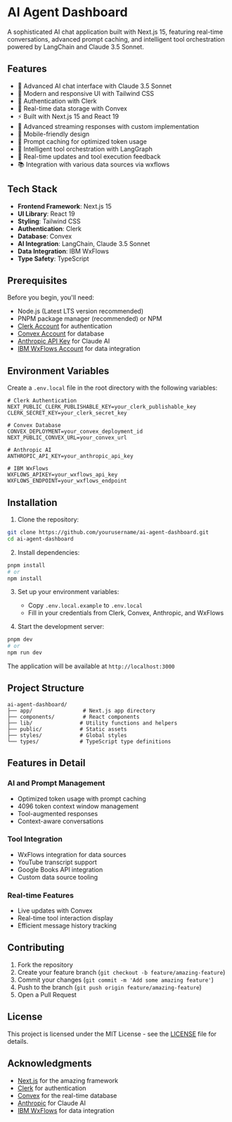 # AI Agent Dashboard

A sophisticated AI chat application built with Next.js 15, featuring real-time conversations, advanced prompt caching, and intelligent tool orchestration powered by LangChain and Claude 3.5 Sonnet.

## Features

- 🤖 Advanced AI chat interface with Claude 3.5 Sonnet
- 🎨 Modern and responsive UI with Tailwind CSS
- 🔐 Authentication with Clerk
- 💾 Real-time data storage with Convex
- ⚡ Built with Next.js 15 and React 19
- 🌊 Advanced streaming responses with custom implementation
- 📱 Mobile-friendly design
- 🧠 Prompt caching for optimized token usage
- 🔧 Intelligent tool orchestration with LangGraph
- 🔄 Real-time updates and tool execution feedback
- 📚 Integration with various data sources via wxflows

## Tech Stack

- **Frontend Framework**: Next.js 15
- **UI Library**: React 19
- **Styling**: Tailwind CSS
- **Authentication**: Clerk
- **Database**: Convex
- **AI Integration**: LangChain, Claude 3.5 Sonnet
- **Data Integration**: IBM WxFlows
- **Type Safety**: TypeScript

## Prerequisites

Before you begin, you'll need:

- Node.js (Latest LTS version recommended)
- PNPM package manager (recommended) or NPM
- [Clerk Account](https://clerk.com) for authentication
- [Convex Account](https://convex.dev) for database
- [Anthropic API Key](https://anthropic.com) for Claude AI
- [IBM WxFlows Account](https://ibm.biz/wxflows-sonny) for data integration

## Environment Variables

Create a `.env.local` file in the root directory with the following variables:

```env
# Clerk Authentication
NEXT_PUBLIC_CLERK_PUBLISHABLE_KEY=your_clerk_publishable_key
CLERK_SECRET_KEY=your_clerk_secret_key

# Convex Database
CONVEX_DEPLOYMENT=your_convex_deployment_id
NEXT_PUBLIC_CONVEX_URL=your_convex_url

# Anthropic AI
ANTHROPIC_API_KEY=your_anthropic_api_key

# IBM WxFlows
WXFLOWS_APIKEY=your_wxflows_api_key
WXFLOWS_ENDPOINT=your_wxflows_endpoint
```

## Installation

1. Clone the repository:
```bash
git clone https://github.com/yourusername/ai-agent-dashboard.git
cd ai-agent-dashboard
```

2. Install dependencies:
```bash
pnpm install
# or
npm install
```

3. Set up your environment variables:
   - Copy `.env.local.example` to `.env.local`
   - Fill in your credentials from Clerk, Convex, Anthropic, and WxFlows

4. Start the development server:
```bash
pnpm dev
# or
npm run dev
```

The application will be available at `http://localhost:3000`

## Project Structure

```
ai-agent-dashboard/
├── app/                # Next.js app directory
├── components/         # React components
├── lib/               # Utility functions and helpers
├── public/            # Static assets
├── styles/            # Global styles
└── types/             # TypeScript type definitions
```

## Features in Detail

### AI and Prompt Management
- Optimized token usage with prompt caching
- 4096 token context window management
- Tool-augmented responses
- Context-aware conversations

### Tool Integration
- WxFlows integration for data sources
- YouTube transcript support
- Google Books API integration
- Custom data source tooling

### Real-time Features
- Live updates with Convex
- Real-time tool interaction display
- Efficient message history tracking

## Contributing

1. Fork the repository
2. Create your feature branch (`git checkout -b feature/amazing-feature`)
3. Commit your changes (`git commit -m 'Add some amazing feature'`)
4. Push to the branch (`git push origin feature/amazing-feature`)
5. Open a Pull Request

## License

This project is licensed under the MIT License - see the [LICENSE](LICENSE) file for details.

## Acknowledgments

- [Next.js](https://nextjs.org) for the amazing framework
- [Clerk](https://clerk.com) for authentication
- [Convex](https://convex.dev) for the real-time database
- [Anthropic](https://anthropic.com) for Claude AI
- [IBM WxFlows](https://ibm.biz/wxflows-sonny) for data integration
